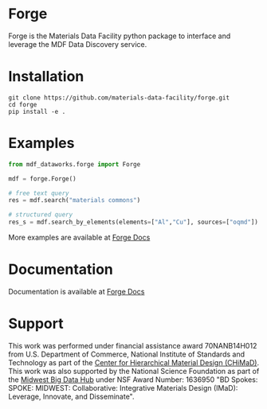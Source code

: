 # Forge
Forge is the Materials Data Facility python package to interface and leverage the MDF Data Discovery service. 

# Installation
```
git clone https://github.com/materials-data-facility/forge.git
cd forge
pip install -e .
```

# Examples

```python
from mdf_dataworks.forge import Forge

mdf = forge.Forge()

# free text query
res = mdf.search("materials commons")

# structured query
res_s = mdf.search_by_elements(elements=["Al","Cu"], sources=["oqmd"])
```

More examples are available at [Forge Docs](https://github.com/materials-data-facility/forge-docs)


# Documentation
Documentation is available at [Forge Docs](https://github.com/materials-data-facility/forge-docs)


# Support
This work was performed under financial assistance award 70NANB14H012 from U.S. Department of Commerce, National Institute of Standards and Technology as part of the [Center for Hierarchical Material Design (CHiMaD)](http://chimad.northwestern.edu). This work was also supported by the National Science Foundation as part of the [Midwest Big Data Hub](http://midwestbigdatahub.org) under NSF Award Number: 1636950 "BD Spokes: SPOKE: MIDWEST: Collaborative: Integrative Materials Design (IMaD): Leverage, Innovate, and Disseminate".
